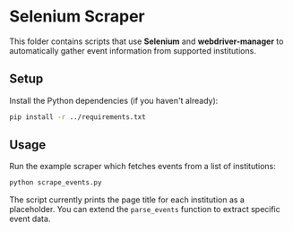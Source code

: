 # Selenium Scraper

This folder contains scripts that use **Selenium** and **webdriver-manager** to automatically gather event information from supported institutions.

## Setup

Install the Python dependencies (if you haven't already):

```bash
pip install -r ../requirements.txt
```

## Usage

Run the example scraper which fetches events from a list of institutions:

```bash
python scrape_events.py
```

The script currently prints the page title for each institution as a placeholder. You can extend the `parse_events` function to extract specific event data.
